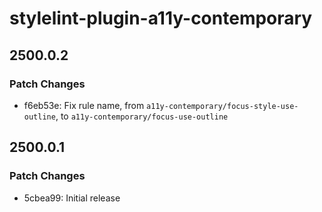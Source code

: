 # stylelint-plugin-a11y-contemporary

## 2500.0.2

### Patch Changes

- f6eb53e: Fix rule name, from `a11y-contemporary/focus-style-use-outline`, to
  `a11y-contemporary/focus-use-outline`

## 2500.0.1

### Patch Changes

- 5cbea99: Initial release
